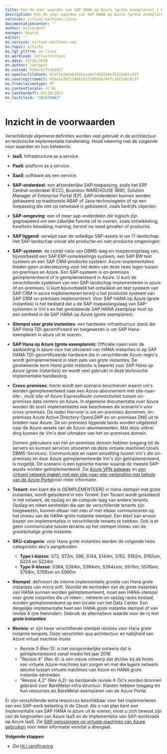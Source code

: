 ```yaml
---
title: Ken de voor waarden van SAP HANA op Azure (grote exemplaren) | Microsoft Docs
description: Ken de voor waarden van SAP HANA op Azure (grote exemplaren).
services: virtual-machines-linux
documentationcenter: ''
author: msjuergent
manager: bburns
editor: ''
ms.service: virtual-machines-sap
ms.topic: article
ms.tgt_pltfrm: vm-linux
ms.workload: infrastructure
ms.date: 11/20/2020
ms.author: juergent
ms.custom: H1Hack27Feb2017
ms.openlocfilehash: 92ef2e59dab1921eae8e7d88249e75116601c597
ms.sourcegitcommit: 910a1a38711966cb171050db245fc3b22abc8c5f
ms.translationtype: MT
ms.contentlocale: nl-NL
ms.lasthandoff: 03/20/2021
ms.locfileid: "101670862"
---
```

# <a name="know-the-terms"></a>Inzicht in de voorwaarden

Verschillende algemene definities worden veel gebruikt in de architectuur en technische implementatie handleiding. Houd rekening met de volgende voor waarden en hun betekenis:

- **IaaS**: Infrastructure as a service.
- **PaaS**: platform as a service.
- **SaaS**: software als een service.
- **SAP-onderdeel**: een afzonderlijke SAP-toepassing, zoals het ERP Central-onderdeel (ECC), Business WAREHOUSE (BW), Solution Manager of Enterprise Portal (EP). SAP-onderdelen kunnen worden gebaseerd op traditionele ABAP of Java-technologieën of op een toepassing die niet op netweave is gebaseerd, zoals bedrijfs objecten.
- **SAP-omgeving**: een of meer sap-onderdelen die logisch zijn gegroepeerd om een zakelijke functie uit te voeren, zoals ontwikkeling, kwaliteits bewaking, training, herstel na nood gevallen of productie.
- **SAP liggend**: verwijst naar de volledige SAP-assets in uw IT-landschap. Het SAP-landschap omvat alle productie-en niet-productie omgevingen.
- **SAP-systeem**: de combi natie van DBMS-laag en-toepassingslaag van, bijvoorbeeld een SAP ERP-ontwikkelings systeem, een SAP BW test systeem en een SAP CRM-productie systeem. Azure-implementaties bieden geen ondersteuning voor het delen van deze twee lagen tussen on-premises en Azure. Een SAP-systeem is on-premises geïmplementeerd of is geïmplementeerd in Azure. U kunt de verschillende systemen van een SAP-landschap implementeren in azure of on-premises. U kunt bijvoorbeeld het ontwikkel-en test systeem van SAP CRM in azure implementeren terwijl u het productie systeem van SAP CRM on-premises implementeert. Voor SAP HANA op Azure (grote instanties) is het bedoeld dat u de SAP-toepassingslaag van SAP-systemen in Vm's en het gerelateerde SAP HANA exemplaar host op een eenheid in de SAP HANA op Azure (grote exemplaren).
- **Stempel voor grote instanties**: een hardware-infrastructuur stack die SAP Hana TDI-gecertificeerd en toegewezen is om SAP Hana-exemplaren in azure uit te voeren.
- **SAP Hana op Azure (grote exemplaren):** Officiële naam voor de aanbieding in azure voor het uitvoeren van HANA-instanties in op SAP HANA TDI-gecertificeerde hardware die in verschillende Azure-regio's wordt geïmplementeerd in stem pels van grote instanties. De gerelateerde term *Hana grote instantie* is beperkt voor *SAP Hana op Azure (grote instanties)* en wordt veel gebruikt in deze technische implementatie handleiding.
- **Cross-premises**: hierin wordt een scenario beschreven waarin vm's worden geïmplementeerd naar een Azure-abonnement met site-naar-site-, multi site-of Azure ExpressRoute-connectiviteit tussen on-premises data centers en Azure. In algemene documentatie over Azure worden dit soort implementaties ook beschreven als scenario's voor cross-premises. De reden hiervoor is om on-premises domeinen, on-premises Azure Active Directory-OpenLDAP en on-premises DNS uit te breiden naar Azure. De on-premises liggende lands worden uitgebreid naar de Azure-assets van de Azure-abonnementen. Met deze uitbrei ding kunnen de Vm's deel uitmaken van het on-premises domein. 

   Domein gebruikers van het on-premises domein hebben toegang tot de servers en kunnen services uitvoeren op deze virtuele machines (zoals DBMS-Services). Communicatie en naam omzetting tussen Vm's die on-premises en door Azure geïmplementeerde Vm's zijn geïmplementeerd, is mogelijk. Dit scenario is een typische manier waarop de meeste SAP-assets worden geïmplementeerd. Zie [Azure VPN gateway](../../../vpn-gateway/vpn-gateway-about-vpngateways.md) en [een virtueel netwerk maken met een site-naar-site-verbinding met behulp van de Azure Portal](../../../vpn-gateway/tutorial-site-to-site-portal.md)voor meer informatie.
- **Tenant**: een klant die is GEÏMPLEMENTEERD in Hana-stempel met grote instanties, wordt geïsoleerd in een *Tenant.* Een Tenant wordt geïsoleerd in het netwerk, de opslag en de compute-laag van andere tenants. Opslag-en reken eenheden die aan de verschillende tenants zijn toegewezen, kunnen elkaar niet zien of met elkaar communiceren op het niveau van de HANA-grote instantie stempel. Een klant kan ervoor kiezen om implementaties in verschillende tenants te hebben. Ook is er geen communicatie tussen tenants op het stempel niveau van de grootschalige grote instantie.
- **SKU-categorie**: voor Hana grote instanties worden de volgende twee categorieën sku's aangeboden:
    - **Type I-klasse**: S72, S72m, S96, S144, S144m, S192, S192m, S192xm, S224 en S224m
    - **Type II-klasse**: S384, S384m, S384xm, S384xxm, S576m, S576xm, S768m, S768xm en S960m
- **Stempel**: definieert de interne implementatie grootte van Hana grote instanties van micro soft. Voordat de eenheden van de grote instanties van HANA kunnen worden geïmplementeerd, moet een HANA-stempel voor grote instanties die uit reken-, netwerk-en opslag racks bestaat, worden geïmplementeerd op een locatie van het Data Center. Een dergelijke implementatie heet een HANA grote instantie stempel of van revisie 4 (zie hieronder). Gebruik de alternatieve waarde voor de rij met **grote instanties**
- **Revisie**: er zijn twee verschillende stempel revisies voor Hana grote instantie tempels. Deze verschillen qua architectuur en nabijheid van Azure virtual machine-hosts
    - Revisie 3 (Rev 3): is het oorspronkelijke ontwerp dat is geïmplementeerd vanaf medio het jaar 2016
    - "Revisie 4" (Rev 4): is een nieuw ontwerp dat dichter bij de hosts van virtuele Azure-machines kan zorgen en met die lagere netwerk latentie tussen virtuele machines van Azure en HANA grote instantie-eenheden. 
    - "Revisie 4,2" (Rev 4,2): op bestaande revisie 4-Dc's worden bronnen gebrand voor BareMetal-infra structuur.  Klanten hebben toegang tot hun resources als BareMetal-exemplaren van de Azure Portal. 

Er zijn verschillende extra resources beschikbaar voor het implementeren van een SAP-werk belasting in de Cloud. Als u van plan bent een implementatie van SAP HANA in azure uit te voeren, moet u zich bewust zijn van de beginselen van Azure IaaS en de implementatie van SAP-workloads op Azure IaaS. Zie [SAP-oplossingen op virtuele machines van Azure gebruiken](get-started.md) voor meer informatie voordat u doorgaat. 

**Volgende stappen**
- Zie [HLI certificering](hana-certification.md)